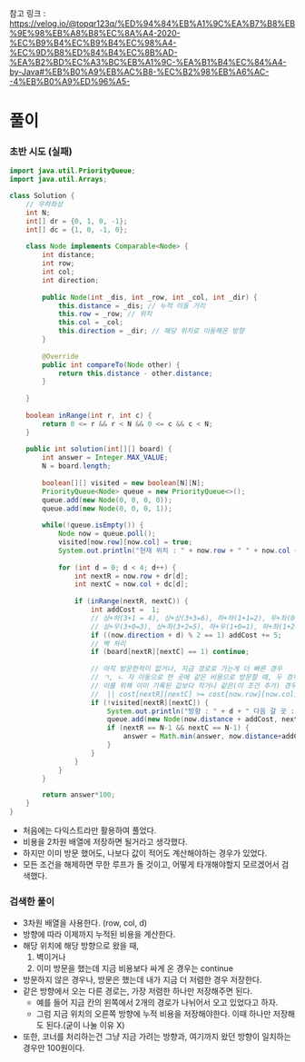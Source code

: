 참고 링크 : https://velog.io/@topqr123q/%ED%94%84%EB%A1%9C%EA%B7%B8%EB%9E%98%EB%A8%B8%EC%8A%A4-2020-%EC%B9%B4%EC%B9%B4%EC%98%A4-%EC%9D%B8%ED%84%B4%EC%8B%AD-%EA%B2%BD%EC%A3%BC%EB%A1%9C-%EA%B1%B4%EC%84%A4-by-Java#%EB%B0%A9%EB%AC%B8-%EC%B2%98%EB%A6%AC--4%EB%B0%A9%ED%96%A5-

# 풀이
### 초반 시도 (실패)

```java
import java.util.PriorityQueue;
import java.util.Arrays;

class Solution {
    // 우하좌상
    int N;
    int[] dr = {0, 1, 0, -1};
    int[] dc = {1, 0, -1, 0};
    
    class Node implements Comparable<Node> {
        int distance;
        int row;
        int col;
        int direction;
        
        public Node(int _dis, int _row, int _col, int _dir) {
            this.distance = _dis; // 누적 이동 거리
            this.row = _row; // 위치
            this.col = _col;
            this.direction = _dir; // 해당 위치로 이동해온 방향
        }
        
        @Override
        public int compareTo(Node other) {
            return this.distance - other.distance;
        }
        
    }
    
    boolean inRange(int r, int c) {
        return 0 <= r && r < N && 0 <= c && c < N;
    }
    
    public int solution(int[][] board) {
        int answer = Integer.MAX_VALUE;
        N = board.length;
        
        boolean[][] visited = new boolean[N][N];
        PriorityQueue<Node> queue = new PriorityQueue<>();
        queue.add(new Node(0, 0, 0, 0));
        queue.add(new Node(0, 0, 0, 1));
        
        while(!queue.isEmpty()) {
            Node now = queue.poll();
            visited[now.row][now.col] = true;
            System.out.println("현재 위치 : " + now.row + " " + now.col + " 누적 거리 : " + now.distance);
            
            for (int d = 0; d < 4; d++) {
                int nextR = now.row + dr[d];
                int nextC = now.col + dc[d];
                
                if (inRange(nextR, nextC)) {
                    int addCost =  1;
                    // 상+하(3+1 = 4), 상+상(3+3=6), 하+하(1+1=2), 우+좌(0+2=2), 우+우(0), 좌+좌(2+2=4) => 직선
                    // 상+우(3+0=3), 상+좌(3+2=5), 하+우(1+0=1), 하+좌(1+2=3) => 직각
                    if ((now.direction + d) % 2 == 1) addCost += 5;
                    // 벽 처리
                    if (board[nextR][nextC] == 1) continue;
                    
                    // 아직 방문한적이 없거나, 지금 경로로 가는게 더 빠른 경우
                    // ㄱ, ㄴ 자 이동으로 한 곳에 같은 비용으로 방문할 때, 두 경우 다 카운트를 해야한다.
                    // 이를 위해 이미 기록된 값보다 작거나 같은(이 조건 추가) 경우 queue에 추가해준다. 예시3
                    //  || cost[nextR][nextC] >= cost[now.row][now.col] + addCost
                    if (!visited[nextR][nextC]) {
                        System.out.println("방향 : " + d + " 다음 갈 곳 : " + nextR + " " + nextC + " 까지의 거리 : "+ addCost + ", 누적 거리 : " + (now.distance + addCost));
                        queue.add(new Node(now.distance + addCost, nextR, nextC, d));
                        if (nextR == N-1 && nextC == N-1) {
                            answer = Math.min(answer, now.distance+addCost);
                        }
                    }
                }
            }
        }

        return answer*100;
    }
}
```



- 처음에는 다익스트라만 활용하여 풀었다.
- 비용을 2차원 배열에 저장하면 될거라고 생각했다.
- 하지만 이미 방문 했어도, 나보다 값이 적어도 계산해야하는 경우가 있었다.
- 모든 조건을 해제하면 무한 루프가 돌 것이고, 어떻게 타개해야할지 모르겠어서 검색했다.

### 검색한 풀이
- 3차원 배열을 사용한다. (row, col, d)
- 방향에 따라 이제까지 누적된 비용을 계산한다.
- 해당 위치에 해당 방향으로 왔을 때,
	1. 벽이거나
	2. 이미 방문을 했는데 지금 비용보다 싸게 온 경우는 continue
- 방문하지 않은 경우나, 방문은 했는데 내가 지금 더 저렴한 경우 저장한다.
- 같은 방향에서 오는 다른 경로는, 가장 저렴한 하나만 저장해주면 된다.
	- 예를 들어 지금 칸의 왼쪽에서 2개의 경로가 나뉘어서 오고 있었다고 하자.
	- 그럼 지금 위치의 오른쪽 방향에 누적 비용을 저장해야한다. 이때 하나만 저장해도 된다.(굳이 나눌 이유 X)
- 또한, 코너를 처리하는건 그냥 지금 가려는 방향과, 여기까지 왔던 방향이 일치하는 경우만 100원이다.